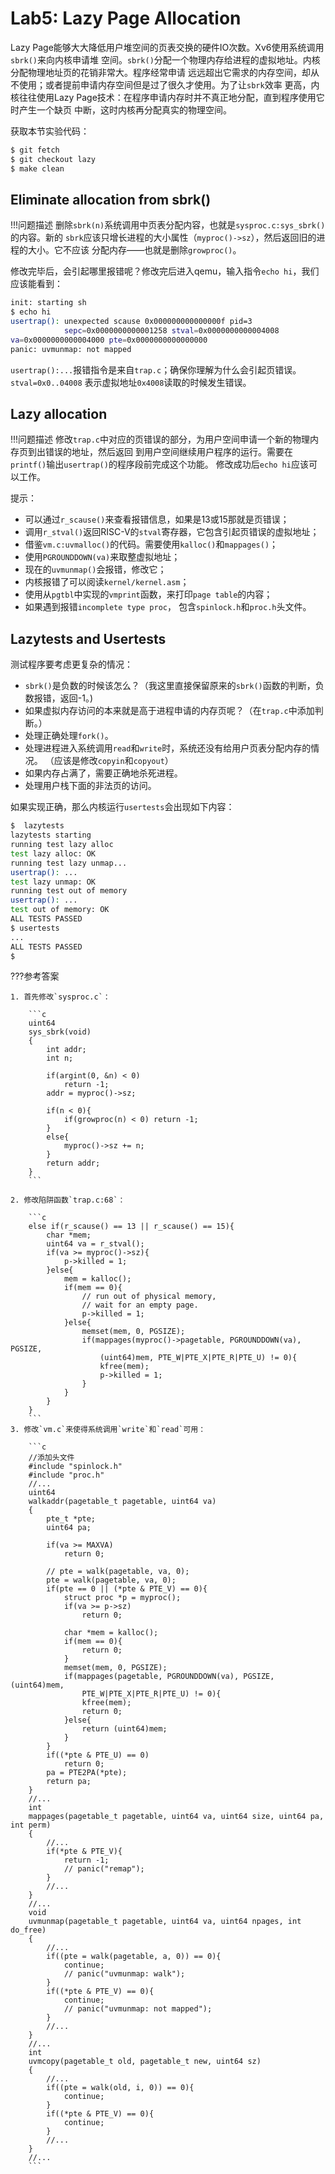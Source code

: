 # Lab5: Lazy Page Allocation

Lazy Page能够大大降低用户堆空间的页表交换的硬件IO次数。Xv6使用系统调用`sbrk()`来向内核申请堆
空间。`sbrk()`分配一个物理内存给进程的虚拟地址。内核分配物理地址页的花销非常大。程序经常申请
远远超出它需求的内存空间，却从不使用；或者提前申请内存空间但是过了很久才使用。为了让`sbrk`效率
更高，内核往往使用Lazy Page技术：在程序申请内存时并不真正地分配，直到程序使用它时产生一个缺页
中断，这时内核再分配真实的物理空间。

获取本节实验代码：

```bash
$ git fetch
$ git checkout lazy
$ make clean
```

## Eliminate allocation from sbrk()

!!!问题描述
    删除`sbrk(n)`系统调用中页表分配内容，也就是`sysproc.c:sys_sbrk()`的内容。新的
    `sbrk`应该只增长进程的大小属性（`myproc()->sz`），然后返回旧的进程的大小。它不应该
    分配内存——也就是删除`growproc()`。

修改完毕后，会引起哪里报错呢？修改完后进入qemu，输入指令`echo hi`，我们应该能看到：

```bash
init: starting sh
$ echo hi
usertrap(): unexpected scause 0x000000000000000f pid=3
            sepc=0x0000000000001258 stval=0x0000000000004008
va=0x0000000000004000 pte=0x0000000000000000
panic: uvmunmap: not mapped
```

`usertrap():...`报错指令是来自`trap.c`；确保你理解为什么会引起页错误。`stval=0x0..04008`
表示虚拟地址`0x4008`读取的时候发生错误。

## Lazy allocation
!!!问题描述
    修改`trap.c`中对应的页错误的部分，为用户空间申请一个新的物理内存页到出错误的地址，然后返回
    到用户空间继续用户程序的运行。需要在`printf()`输出`usertrap()`的程序段前完成这个功能。
    修改成功后`echo hi`应该可以工作。

提示：

- 可以通过`r_scause()`来查看报错信息，如果是13或15那就是页错误；
- 调用`r_stval()`返回RISC-V的`stval`寄存器，它包含引起页错误的虚拟地址；
- 借鉴`vm.c:uvmalloc()`的代码。需要使用`kalloc()`和`mappages()`；
- 使用`PGROUNDDOWN(va)`来取整虚拟地址；
- 现在的`uvmunmap()`会报错，修改它；
- 内核报错了可以阅读`kernel/kernel.asm`；
- 使用从`pgtbl`中实现的`vmprint`函数，来打印`page table`的内容；
- 如果遇到报错`incomplete type proc`， 包含`spinlock.h`和`proc.h`头文件。

## Lazytests and Usertests

测试程序要考虑更复杂的情况：

- `sbrk()`是负数的时候该怎么？（我这里直接保留原来的`sbrk()`函数的判断，负数报错，返回-1。)
- 如果虚拟内存访问的本来就是高于进程申请的内存页呢？（在`trap.c`中添加判断。）
- 处理正确处理`fork()`。
- 处理进程进入系统调用`read`和`write`时，系统还没有给用户页表分配内存的情况。
    （应该是修改`copyin`和`copyout`）
- 如果内存占满了，需要正确地杀死进程。
- 处理用户栈下面的非法页的访问。

如果实现正确，那么内核运行`usertests`会出现如下内容：

```bash
$  lazytests
lazytests starting
running test lazy alloc
test lazy alloc: OK
running test lazy unmap...
usertrap(): ...
test lazy unmap: OK
running test out of memory
usertrap(): ...
test out of memory: OK
ALL TESTS PASSED
$ usertests
...
ALL TESTS PASSED
$
```

???参考答案

    1. 首先修改`sysproc.c`：

        ```c
        uint64
        sys_sbrk(void)
        {
            int addr;
            int n;

            if(argint(0, &n) < 0)
                return -1;
            addr = myproc()->sz;

            if(n < 0){
                if(growproc(n) < 0) return -1;
            }
            else{
                myproc()->sz += n;
            }
            return addr;
        }
        ```
    
    2. 修改陷阱函数`trap.c:68`：

        ```c
        else if(r_scause() == 13 || r_scause() == 15){
            char *mem;
            uint64 va = r_stval();
            if(va >= myproc()->sz){
                p->killed = 1;
            }else{
                mem = kalloc();
                if(mem == 0){
                    // run out of physical memory, 
                    // wait for an empty page.
                    p->killed = 1;
                }else{
                    memset(mem, 0, PGSIZE);
                    if(mappages(myproc()->pagetable, PGROUNDDOWN(va), PGSIZE, 
                        (uint64)mem, PTE_W|PTE_X|PTE_R|PTE_U) != 0){
                        kfree(mem);
                        p->killed = 1;
                    }
                }
            }
        }
        ```
    3. 修改`vm.c`来使得系统调用`write`和`read`可用：

        ```c
        //添加头文件
        #include "spinlock.h"
        #include "proc.h"
        //...
        uint64
        walkaddr(pagetable_t pagetable, uint64 va)
        {
            pte_t *pte;
            uint64 pa;

            if(va >= MAXVA)
                return 0;

            // pte = walk(pagetable, va, 0);
            pte = walk(pagetable, va, 0);
            if(pte == 0 || (*pte & PTE_V) == 0){
                struct proc *p = myproc();
                if(va >= p->sz)
                    return 0;

                char *mem = kalloc();
                if(mem == 0){
                    return 0;
                }
                memset(mem, 0, PGSIZE);
                if(mappages(pagetable, PGROUNDDOWN(va), PGSIZE, (uint64)mem, 
                    PTE_W|PTE_X|PTE_R|PTE_U) != 0){
                    kfree(mem);
                    return 0;
                }else{
                    return (uint64)mem;
                }
            }
            if((*pte & PTE_U) == 0)
                return 0;
            pa = PTE2PA(*pte);
            return pa;
        }
        //...
        int
        mappages(pagetable_t pagetable, uint64 va, uint64 size, uint64 pa, int perm)
        {
            //...
            if(*pte & PTE_V){
                return -1;
                // panic("remap");
            }
            //...
        }
        //...
        void
        uvmunmap(pagetable_t pagetable, uint64 va, uint64 npages, int do_free)
        {
            //...
            if((pte = walk(pagetable, a, 0)) == 0){
                continue;
                // panic("uvmunmap: walk");
            }
            if((*pte & PTE_V) == 0){
                continue;
                // panic("uvmunmap: not mapped");
            }
            //...
        }
        //...
        int
        uvmcopy(pagetable_t old, pagetable_t new, uint64 sz)
        {
            //...
            if((pte = walk(old, i, 0)) == 0){
                continue;
            }
            if((*pte & PTE_V) == 0){
                continue;
            }
            //...
        }
        //...
        ```